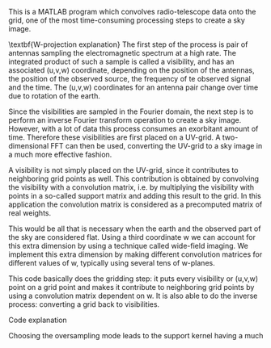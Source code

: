 This is a MATLAB program which convolves radio-telescope data onto the grid, one of the most time-consuming processing steps to create a sky image. 

\textbf{W-projection explanation}
The first step of the process is pair of antennas sampling the electromagnetic spectrum at a high rate. The integrated product of such a sample is called a visibility, and has an associated (u,v,w) coordinate, depending on the position of the antennas, the position of the observed source, the frequency of te observed signal and the time. The (u,v,w) coordinates for an antenna pair change over time due to rotation of the earth.

Since the visibilities are sampled in the Fourier domain, the next step is to perform an inverse Fourier transform operation to create a sky image. However, with a lot of data this process consumes an exorbitant amount of time. Therefore these visibilities are first placed on a UV-grid. A two-dimensional FFT can then be used, converting the UV-grid to a sky image in a much more effective fashion. 

A visibility is not simply placed on the UV-grid, since it contributes to neighboring grid points as well. This contribution is obtained by convolving the visibility with a convolution matrix, i.e. by multiplying the visibility with points in a so-called support matrix and adding this result to the grid. In this application the convolution matrix is considered as a precomputed matrix of real weights.

This would be all that is necessary when the earth and the observed part of the sky are considered flat. Using a third coordinate w we can account for this extra dimension by using a technique called wide-field imaging. We implement this extra dimension by making different convolution matrices for different values of w,  typically using several tens of w-planes.

This code basically does the gridding step: it puts every visibility or (u,v,w) point on a grid point and makes it contribute to neighboring grid points by using a convolution matrix dependent on w. It is also able to do the inverse process: converting a grid back to visibilities.

Code explanation


Choosing the oversampling mode leads to the support kernel having a much 
